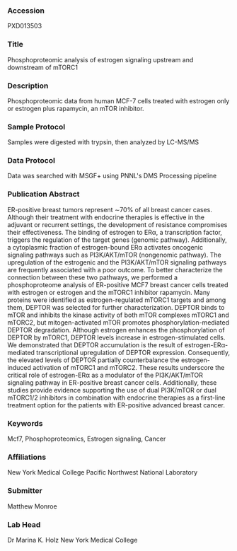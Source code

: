 ### Accession
PXD013503

### Title
Phosphoproteomic analysis of estrogen signaling upstream and downstream of mTORC1

### Description
Phosphoproteomic data from human MCF-7 cells treated with estrogen only or estrogen plus rapamycin, an mTOR inhibitor.

### Sample Protocol
Samples were digested with trypsin, then analyzed by LC-MS/MS

### Data Protocol
Data was searched with MSGF+ using PNNL's DMS Processing pipeline

### Publication Abstract
ER-positive breast tumors represent &#x223c;70% of all breast cancer cases. Although their treatment with endocrine therapies is effective in the adjuvant or recurrent settings, the development of resistance compromises their effectiveness. The binding of estrogen to ER&#x3b1;, a transcription factor, triggers the regulation of the target genes (genomic pathway). Additionally, a cytoplasmic fraction of estrogen-bound ER&#x3b1; activates oncogenic signaling pathways such as PI3K/AKT/mTOR (nongenomic pathway). The upregulation of the estrogenic and the PI3K/AKT/mTOR signaling pathways are frequently associated with a poor outcome. To better characterize the connection between these two pathways, we performed a phosphoproteome analysis of ER-positive MCF7 breast cancer cells treated with estrogen or estrogen and the mTORC1 inhibitor rapamycin. Many proteins were identified as estrogen-regulated mTORC1 targets and among them, DEPTOR was selected for further characterization. DEPTOR binds to mTOR and inhibits the kinase activity of both mTOR complexes mTORC1 and mTORC2, but mitogen-activated mTOR promotes phosphorylation-mediated DEPTOR degradation. Although estrogen enhances the phosphorylation of DEPTOR by mTORC1, DEPTOR levels increase in estrogen-stimulated cells. We demonstrated that DEPTOR accumulation is the result of estrogen-ER&#x3b1;-mediated transcriptional upregulation of DEPTOR expression. Consequently, the elevated levels of DEPTOR partially counterbalance the estrogen-induced activation of mTORC1 and mTORC2. These results underscore the critical role of estrogen-ER&#x3b1; as a modulator of the PI3K/AKT/mTOR signaling pathway in ER-positive breast cancer cells. Additionally, these studies provide evidence supporting the use of dual PI3K/mTOR or dual mTORC1/2 inhibitors in combination with endocrine therapies as a first-line treatment option for the patients with ER-positive advanced breast cancer.

### Keywords
Mcf7, Phosphoproteomics, Estrogen signaling, Cancer

### Affiliations
New York Medical College
Pacific Northwest National Laboratory

### Submitter
Matthew Monroe

### Lab Head
Dr Marina K. Holz
New York Medical College


